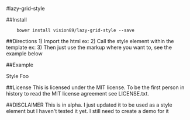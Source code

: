 #lazy-grid-style

##Install

		bower install vision89/lazy-grid-style --save

##Directions
	1) Import the html ex: <link rel="import" href="path/to/lazy-grid-style/lazy-grid-style.html">
	2) Call the style element within the template ex: <style is="custom-style" include="lazy-grid-style"></style>
	3) Then just use the markup where you want to, see the example below

##Example
		<div class="grid-container">
			<div class="row">
				<span class="col-5">
					Style
				</span>
				<span class="col-5">
					Foo
				</span>
			</div>
		</div>

##License
This is licensed under the MIT license.  To be the first person in history to read the MIT license agreement see LICENSE.txt.

##DISCLAIMER
This is in alpha.  I just updated it to be used as a style element but I haven't tested it yet.  I still need to create a demo for it		